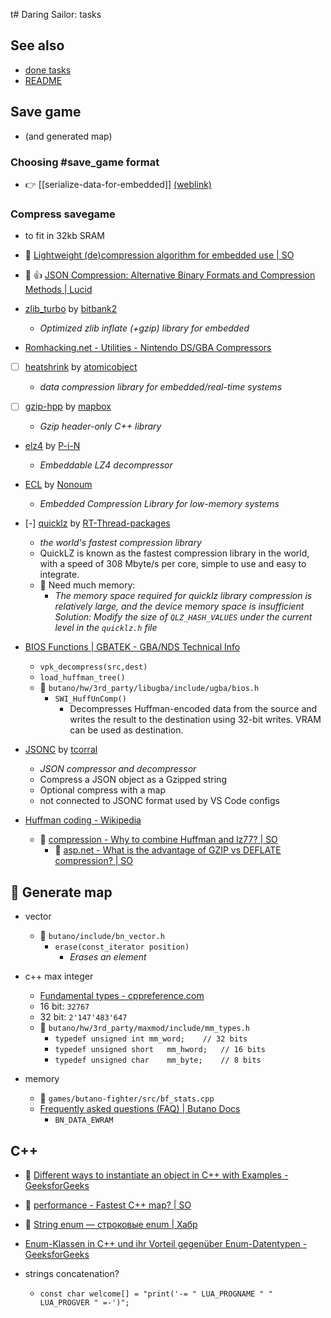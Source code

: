 t# Daring Sailor: tasks

## See also

- [done tasks](./ds-done-tasks.md)
- [README](../README.md)

## Save game

- (and generated map)

### Choosing #save_game format

- :point_right: [[serialize-data-for-embedded]] [(weblink)](https://github.com/d9k/d9k-public-notes/blob/main/pr-data/serialize-data-for-embedded.md)

### Compress savegame

- to fit in 32kb SRAM

- :speech_balloon: [Lightweight (de)compression algorithm for embedded use | SO](https://stackoverflow.com/questions/45900206/lightweight-decompression-algorithm-for-embedded-use)

- :newspaper: :thumbsup: [JSON Compression: Alternative Binary Formats and Compression Methods | Lucid](https://lucid.co/techblog/2019/12/06/json-compression-alternative-binary-formats-and-compression-methods)

- [zlib\_turbo](https://github.com/bitbank2/zlib_turbo) by [bitbank2](https://github.com/bitbank2)
	- _Optimized zlib inflate (+gzip) library for embedded_
- [Romhacking.net - Utilities - Nintendo DS/GBA Compressors](https://www.romhacking.net/utilities/826/)

- [ ] [heatshrink](https://github.com/atomicobject/heatshrink) by [atomicobject](https://github.com/atomicobject)
	- _data compression library for embedded/real-time systems_

- [ ] [gzip-hpp](https://github.com/mapbox/gzip-hpp) by [mapbox](https://github.com/mapbox)
	- _Gzip header-only C++ library_

- [elz4](https://github.com/P-i-N/elz4) by [P-i-N](https://github.com/P-i-N)
	- _Embeddable LZ4 decompressor_

- [ECL](https://github.com/Nonoum/ECL) by [Nonoum](https://github.com/Nonoum)
	- _Embedded Compression Library for low-memory systems_

- [-] [quicklz](https://github.com/RT-Thread-packages/quicklz) by [RT-Thread-packages](https://github.com/RT-Thread-packages)
	- _the world's fastest compression library_
	- QuickLZ is known as the fastest compression library in the world, with a speed of 308 Mbyte/s per core, simple to use and easy to integrate.
	- :microbe: Need much memory:
		- _The memory space required for quicklz library compression is relatively large, and the device memory space is insufficient Solution: Modify the size of `QLZ_HASH_VALUES` under the current level in the `quicklz.h` file_

- [BIOS Functions | GBATEK - GBA/NDS Technical Info](https://problemkaputt.de/gbatek.htm#biosfunctions)
	- `vpk_decompress(src,dest)`
	- `load_huffman_tree()`
	- :open_file_folder: `butano/hw/3rd_party/libugba/include/ugba/bios.h`
		- `SWI_HuffUnComp()`
			- Decompresses Huffman-encoded data from the source and writes the result to the destination using 32-bit writes. VRAM can be used as destination.

- [JSONC](https://github.com/tcorral/JSONC) by [tcorral](https://github.com/tcorral)
	- _JSON compressor and decompressor_
	- Compress a JSON object as a Gzipped string
	- Optional compress with a map
	- not connected to JSONC format used by VS Code configs

- [Huffman coding - Wikipedia](https://en.wikipedia.org/wiki/Huffman_coding)
	- :speech_balloon: [compression - Why to combine Huffman and lz77? | SO](https://stackoverflow.com/questions/55547113/why-to-combine-huffman-and-lz77)
		- :speech_balloon: [asp.net - What is the advantage of GZIP vs DEFLATE compression? | SO](https://stackoverflow.com/questions/7243705/what-is-the-advantage-of-gzip-vs-deflate-compression)

## :black_square_button: Generate map

- vector
	- :open_file_folder: `butano/include/bn_vector.h`
		- `erase(const_iterator position)`
			- _Erases an element_

- c++ max integer
	- [Fundamental types - cppreference.com](https://en.cppreference.com/w/cpp/language/types)
	- 16 bit: `32767`
	- 32 bit: `2'147'483'647`
	- :open_file_folder: `butano/hw/3rd_party/maxmod/include/mm_types.h`
		- `typedef unsigned int	mm_word;	// 32 bits`
		- `typedef unsigned short	mm_hword;	// 16 bits`
		- `typedef unsigned char	mm_byte;	// 8 bits`

- memory
	- :open_file_folder: `games/butano-fighter/src/bf_stats.cpp`
	- [Frequently asked questions (FAQ) | Butano Docs](https://gvaliente.github.io/butano/faq.html)
		- `BN_DATA_EWRAM`

## C++

- :newspaper: [Different ways to instantiate an object in C++ with Examples - GeeksforGeeks](https://www.geeksforgeeks.org/different-ways-to-instantiate-an-object-in-c-with-examples/)

- :speech_balloon: [performance - Fastest C++ map? | SO](https://stackoverflow.com/questions/3198112/fastest-c-map)

- :newspaper: [String enum — строковые enum | Хабр](https://habr.com/ru/articles/236403/)

- [Enum-Klassen in C++ und ihr Vorteil gegenüber Enum-Datentypen - GeeksforGeeks](https://www.geeksforgeeks.org/enum-classes-in-c-and-their-advantage-over-enum-datatype/)

- strings concatenation?
	- `const char welcome[] = "print('-= " LUA_PROGNAME " " LUA_PROGVER " =-')";`